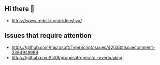 ## Hi there 👋

- https://www.reddit.com/r/denshya/


## Issues that require attention
- https://github.com/microsoft/TypeScript/issues/42033#issuecomment-2394949984
- https://github.com/tc39/proposal-operator-overloading
